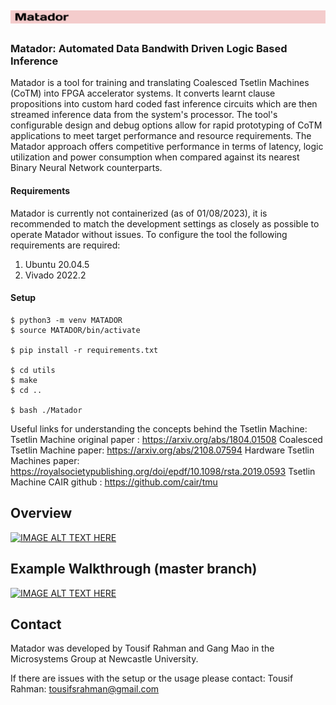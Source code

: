 # <img src="/images/banner.png" width=900/>
### Matador: Automated Data Bandwith Driven Logic Based Inference

Matador is a tool for training and translating Coalesced Tsetlin Machines (CoTM) into FPGA accelerator systems. It converts learnt clause propositions into custom hard coded fast inference circuits which are then streamed inference data from the system's processor. The tool's configurable design and debug options allow for rapid prototyping of CoTM applications to meet target performance and resource requirements. The Matador approach offers competitive performance in terms of latency, logic utilization and power consumption when compared against its nearest Binary Neural Network counterparts.  



#### Requirements 

Matador is currently not containerized (as of 01/08/2023), it is recommended to match the development settings as closely as possible to operate Matador without issues. 
To configure the tool the following requirements are required: 

1) Ubuntu 20.04.5
2) Vivado 2022.2 

#### Setup 

```
$ python3 -m venv MATADOR
$ source MATADOR/bin/activate

$ pip install -r requirements.txt

$ cd utils
$ make
$ cd ..

$ bash ./Matador

```

Useful links for understanding the concepts behind the Tsetlin Machine: 
Tsetlin Machine original paper : https://arxiv.org/abs/1804.01508
Coalesced Tsetlin Machine paper: https://arxiv.org/abs/2108.07594
Hardware Tsetlin Machines paper: https://royalsocietypublishing.org/doi/epdf/10.1098/rsta.2019.0593
Tsetlin Machine CAIR github    : https://github.com/cair/tmu


## Overview

[![IMAGE ALT TEXT HERE](https://img.youtube.com/vi/-1EmmJNy2wA/0.jpg)](https://www.youtube.com/watch?v=-1EmmJNy2wA)

## Example Walkthrough (master branch)

[![IMAGE ALT TEXT HERE](https://img.youtube.com/vi/mXH5gZGkKiQ/0.jpg)](https://www.youtube.com/watch?v=mXH5gZGkKiQ)

## Contact

Matador was developed by Tousif Rahman and Gang Mao in the Microsystems Group at Newcastle University. 

If there are issues with the setup or the usage please contact: 
Tousif Rahman: tousifsrahman@gmail.com
